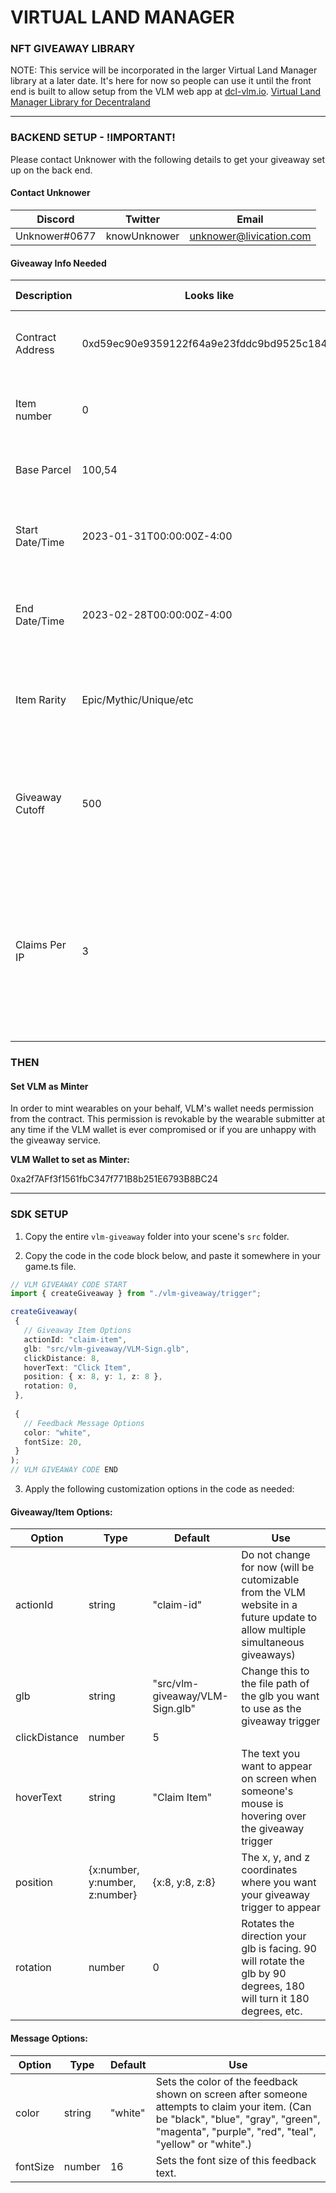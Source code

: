 # VIRTUAL LAND MANAGER

### NFT GIVEAWAY LIBRARY
NOTE: This service will be incorporated in the larger Virtual Land Manager library at a later date. 
It's here for now so people can use it until the front end is built to allow setup from the VLM web app at [dcl-vlm.io](https://www.dcl-vlm.io).
[Virtual Land Manager Library for Decentraland](https://github.com/Livication-Creative-Technology/dcl-vlm)

---
### BACKEND SETUP - !IMPORTANT!
Please contact Unknower with the following details to get your giveaway set up on the back end.

#### Contact Unknower
|Discord|Twitter|Email|
|--------------------|----------|------------|
|Unknower#0677|knowUnknower|unknower@livication.com|

#### Giveaway Info Needed
|Description|Looks like|Can be found|
|--------------------|----------|------------|
|Contract Address|0xd59ec90e9359122f64a9e23fddc9bd9525c184cf|Found in item's URN or marketplace link|
|Item number|0|Found in item's URN or marketplace link|
|Base Parcel|100,54|Your project's scene.json file|
|Start Date/Time|2023-01-31T00:00:00Z-4:00|Any date/time you want in UTC or your specified time zone|
|End Date/Time|2023-02-28T00:00:00Z-4:00|Any date/time you want in UTC or your specified time zone|
|Item Rarity|Epic/Mythic/Unique/etc|Set on wearable submission and shown on collections page|
|Giveaway Cutoff|500|How many items you want to give away before preventing any more claims from going through|
|Claims Per IP|3|Your preference of how many items should be able to be claimed by unique accounts making claims from the same computer or household|

### THEN

#### Set VLM as Minter
In order to mint wearables on your behalf, VLM's wallet needs permission from the contract. This permission is revokable by the wearable submitter at any time if the VLM wallet is ever compromised or if you are unhappy with the giveaway service. 

**VLM Wallet to set as Minter:** 

0xa2f7AFf3f1561fbC347f771B8b251E6793B8BC24

---

### SDK SETUP

1. Copy the entire `vlm-giveaway` folder into your scene's `src` folder.

2. Copy the code in the code block below, and paste it somewhere in your game.ts file.

 ```typescript
// VLM GIVEAWAY CODE START
import { createGiveaway } from "./vlm-giveaway/trigger";

createGiveaway(
  {
    // Giveaway Item Options
    actionId: "claim-item",
    glb: "src/vlm-giveaway/VLM-Sign.glb",
    clickDistance: 8,
    hoverText: "Click Item",
    position: { x: 8, y: 1, z: 8 },
    rotation: 0,
  },
  
  {
    // Feedback Message Options
    color: "white",
    fontSize: 20,
  }
);
// VLM GIVEAWAY CODE END
```

3. Apply the following customization options in the code as needed:

#### Giveaway/Item Options:

|Option |Type |Default|Use|
|-------|-----|-------|---|
|actionId |string |"claim-id"|Do not change for now (will be cutomizable from the VLM website in a future update to allow multiple simultaneous giveaways)|
|glb |string |"src/vlm-giveaway/VLM-Sign.glb"|Change this to the file path of the glb you want to use as the giveaway trigger|
|clickDistance |number |5||A number between 0 and 10 that can be used to adjust how close you need to get to click the giveaway trigger|
|hoverText |string |"Claim Item"|The text you want to appear on screen when someone's mouse is hovering over the giveaway trigger|
|position |{x:number, y:number, z:number}|{x:8, y:8, z:8}|The x, y, and z coordinates where you want your giveaway trigger to appear|
|rotation |number |0|Rotates the direction your glb is facing. 90 will rotate the glb by 90 degrees, 180 will turn it 180 degrees, etc.|

#### Message Options:

|Option |Type |Default|Use|
|-------|-----|-------|---|
|color |string|"white"|Sets the color of the feedback shown on screen after someone attempts to claim your item. (Can be "black", "blue", "gray", "green", "magenta", "purple", "red", "teal", "yellow" or "white".)|
|fontSize|number|16 |Sets the font size of this feedback text.|


